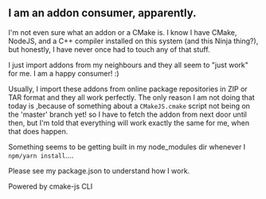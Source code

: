 ## I am an addon consumer, apparently.

I'm not even sure what an addon or a CMake is. I know I have CMake, NodeJS, and a C++ compiler installed on this system (and this Ninja thing?), but honestly, I have never once had to touch any of that stuff.

I just import addons from my neighbours and they all seem to "just work" for me. I am a happy consumer! :)

Usually, I import these addons from online package repositories in ZIP or TAR format and they all work perfectly. The only reason I am not doing that today is ,because of something about a ```CMakeJS.cmake``` script not being on the 'master' branch yet! so I have to fetch the addon from next door until then, but I'm told that everything will work exactly the same for me, when that does happen.

Something seems to be getting built in my node_modules dir whenever I ```npm/yarn install```....

Please see my package.json to understand how I work.

Powered by cmake-js CLI
